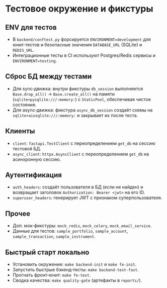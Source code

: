 # Тестовое окружение и фикстуры

## ENV для тестов
- В `backend/conftest.py` форсируется `ENVIRONMENT=development` для юнит‑тестов и безопасные значения `DATABASE_URL` (SQLite) и `REDIS_URL`.
- Интеграционные тесты в CI используют Postgres/Redis сервисы и `ENVIRONMENT=testing`.

## Сброс БД между тестами
- Для sync‑движка: внутри фикстуры `db_session` выполняется `Base.drop_all()` → `Base.create_all()` на памяти (`sqlite+pysqlite:///:memory:`) с `StaticPool`, обеспечивая чистое состояние.
- Для async‑движка: фикстура `async_db_session` создаёт схемы на `sqlite+aiosqlite:///:memory:` и закрывает их после теста.

## Клиенты
- `client`: `fastapi.TestClient` с переопределением `get_db` на сессию тестовой БД.
- `async_client`: `httpx.AsyncClient` с переопределением `get_db` на асинхронную сессию.

## Аутентификация
- `auth_headers`: создаёт пользователя в БД (если не найден) и возвращает заголовок `Authorization: Bearer <jwt>` на его ID.
- `superuser_headers`: генерирует JWT с признаком суперпользователя.

## Прочее
- Доп. мок‑фикстуры: `mock_redis`, `mock_celery`, `mock_email_service`.
- Данные для тестов: `sample_portfolio`, `sample_account`, `sample_transaction`, `sample_instrument`.

## Быстрый старт локально
- Установить окружение: `make backend-init` и `make fe-init`.
- Запустить быстрые бэкенд‑тесты: `make backend-test-fast`.
- Прогнать фронт‑юнит: `make fe-test`.
- Сводка качества: `make quality-gate` (артефакты в `reports/`).
